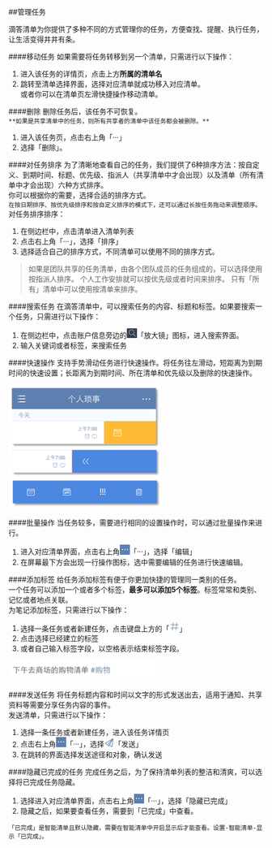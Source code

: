 ##管理任务

滴答清单为你提供了多种不同的方式管理你的任务，方便查找、提醒、执行任务，让生活变得井井有条。

####移动任务
如果需要将任务转移到另一个清单，只需进行以下操作：
1. 进入该任务的详情页，点击上方**所属的清单名**
2. 跳转至清单选择界面，选择对应清单就成功移入对应清单。
<br >或者你可以在清单页左滑快捷操作移动清单。

####删除
删除任务后，该任务不可恢复。
<br>`**如果是共享清单中的任务，则所有共享者的清单中该任务都会被删除。**`
1. 进入该任务页，点击右上角「···」
2. 选择「删除」。

####对任务排序
为了清晰地查看自己的任务，我们提供了6种排序方法：按自定义、到期时间、标题、优先级、指派人（共享清单中才会出现）以及清单（所有清单中才会出现）六种方式排序。
<br >你可以根据你的需要，选择合适的排序方式。
<br >`在按日期排序、按优先级排序和按自定义排序的模式下，还可以通过长按任务拖动来调整顺序。`
<br >对任务排序排序：
1. 在侧边栏中，点击清单进入清单列表
2. 点击右上角「···」，选择「排序」
3. 选择适合自己的排序方式，不同清单可以使用不同的排序方式。
>如果是团队共享的任务清单，由各个团队成员的任务组成的，可以选择使用按指派人排序。
>个人工作安排就可以按优先级或者时间来排序。
>只有「所有」清单中可以使用按清单来排序。

####搜索任务
在滴答清单中，可以搜索任务的内容、标题和标签。如果要搜索一个任务，只需进行以下操作：
1. 在侧边栏中，点击账户信息旁边的<img src="../images/image4302.jpg" title="搜索" width="20" />「放大镜」图标，进入搜索界面。
2. 输入关键词或者标签，来搜索任务

####快速操作
支持手势滑动任务进行快速操作。将任务往左滑动，短距离为到期时间的快速设置；长距离为到期时间、所在清单和优先级以及删除的快速操作。

<img src="../images/hua2.png" title="滑动" width="300" />

####批量操作
当任务较多，需要进行相同的设置操作时，可以通过批量操作来进行。
1. 进入对应清单界面，点击右上角<img src="../images/image4206.jpg" title="添加任务" width="20" />「···」，选择「编辑」
2. 在屏幕最下方会出现一行操作图标，选中需要编辑的任务进行快速编辑。

####添加标签
给任务添加标签有便于你更加快捷的管理同一类别的任务。
<br >一个任务可以添加一个或者多个标签，**最多可以添加5个标签**。标签常常和类别、记忆或者地点关联。
<br >为笔记添加标签，只需进行以下操作：
1. 选择一条任务或者新建任务，点击键盘上方的「<img src="../images/image4306.jpg" title="#" width="20" />」
2. 点击选择已经建立的标签
3. 或者自己输入标签字段，以空格表示结束标签字段。

<img src="../images/image4307.jpg" title="标签举例" width="300"/>

####发送任务
将任务标题内容和时间以文字的形式发送出去，适用于通知、共享资料等需要分享任务内容的事件。
<br >发送清单，只需进行以下操作：
1. 选择一条任务或者新建任务，进入该任务详情页
2. 点击右上角<img src="../images/image4206.jpg" title="添加任务" width="20" />「···」，选择<img src="../images/image4304.jpg" title="搜索" width="20" />「发送」
3. 在跳转的界面选择发送途径和对象，确认发送

####隐藏已完成的任务
完成任务之后，为了保持清单列表的整洁和清爽，可以选择将已完成任务隐藏。
1. 选择进入对应清单界面，点击右上角<img src="../images/image4206.jpg" title="添加任务" width="20" />「···」，选择「隐藏已完成」
2. 隐藏之后，如果要查看任务，需要到「已完成」中查看。

```「已完成」是智能清单且默认隐藏，需要在智能清单中开启显示后才能查看。设置-智能清单-显示「已完成」。```


